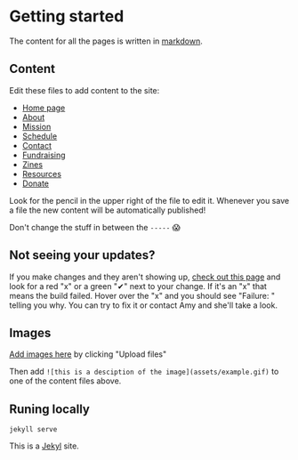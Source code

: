 # Getting started

The content for all the pages is written in [markdown](https://github.com/adam-p/markdown-here/wiki/Markdown-Cheatsheet).

## Content

Edit these files to add content to the site:

* [Home page](index.md)
* [About](about.md)
* [Mission](mission.md)
* [Schedule](schedule.md)
* [Contact](contact.md)
* [Fundraising](fundraising.md)
* [Zines](zines.md)
* [Resources](resources.md)
* [Donate](donate.md)

Look for the pencil in the upper right of the file to edit it.
Whenever you save a file the new content will be automatically published!

Don't change the stuff in between the `-----` 😱

## Not seeing your updates?

If you make changes and they aren't showing up, [check out this page](https://github.com/imightbeamy/popgym/commits/master) and look for a red "x" or a green "✔" next to your change. If it's an "x" that means the build failed. Hover over the "x" and you should see "Failure: <error message>" telling you why. You can try to fix it or contact Amy and she'll take a look.

## Images

[Add images here](assets) by clicking "Upload files"

Then add `![this is a desciption of the image](assets/example.gif)` to one of the content files above.

## Runing locally

`jekyll serve`

This is a [Jekyl](https://jekyllrb.com/) site.

